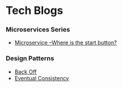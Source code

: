 # Tech Blogs

### Microservices Series
- [Microservice –Where is the start button?](https://dev.to/harshakhegde/microservice-where-is-the-start-button-4h6l)

### Design Patterns

- [Back Off](https://dev.to/harshakhegde/backoff-4om1)
- [Eventual Consistency](https://medium.com/@harshakhegde/eventual-consistency-design-pattern-fb4a310bcefa?source=friends_link&sk=1be2e9ddb63b8e18a8f7c25e47aaf34b)